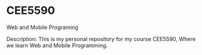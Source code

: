 # CEE5590
Web and Mobile Programing

Description:
This is my personal repository for my course CEE5590, Where we learn Web and Mobile Programming.
